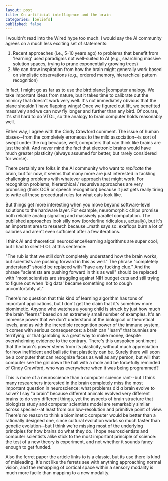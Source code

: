 ```yaml
---
layout: post
title: On artificial intelligence and the brain
categories: [beliefs]
published: false
---
```


I wouldn't read into the Wired hype too much. I would say the AI community agrees on a much less exciting set of statements:

1) Recent approaches (i.e., 5-10 years ago) to problems that benefit from 'learning' used paradigms not well-suited to AI (e.g., searching massive solution spaces, trying to prune exponentially growing trees)
2) We can draw inspiration from how the brain might generally work based on simplistic observations (e.g., ordered memory, hierarchical pattern recognition)

In fact, I might go as far as to use the bird:plane::brain:computer analogy. We take important ideas from nature, but it takes time to calibrate out the mimicry that doesn't work very well. It's not immediately obvious that the plane shouldn't have flapping wings! Once we figured out lift, we benefited massively and we can now fly longer and further than any bird. Of course, it's still hard to do VTOL, so the analogy to brain:computer holds reasonably well.

Either way, I agree with the Cindy Crawford comment. The issue of human biases--from the completely erroneous to the mild association--is sort of swept under the rug because, well, computers that can think like brains are just the shit. And never mind the fact that electronic brains would have much greater plasticity (always assumed for better, but rarely considered for worse).

There certainly are folks in the AI community who want to *replicate* the brain, but for now, it seems that many more are just interested in tackling challenging problems with whatever approach that might work. For recognition problems, hierarchical / recursive approaches are very promising (think OCR or speech recognition) because it just gets really tiring to write all these procedural rules for what cats look like.

But things get more interesting when you move beyond software-level solutions to the hardware layer. For example, neuromorphic chips promise both reliable analog signaling and massively parallel computation. The published approaches look silly now (borderline ridiculous, actually), but it's an important area to research because...math says so: exaflops burn a lot of calories and aren't even sufficient after a few iterations.

I think AI and theoretical neuroscience/learning algorithms are super cool, but I had to silent-LOL at this sentence:

"The rub is that we still don’t completely understand how the brain works, but scientists are pushing forward in this as well." 
The phrase "completely understand" should be replaced with "have any fucking clue." And the phrase "scientists are pushing forward in this as well" should be replaced with "most scientists are struggling against NIH budget cuts and still trying to figure out when 'big data' became something not to cough uncomfortably at."

There's no question that this kind of learning algorithm has tons of important applications, but I don't get the claim that it's somehow more biomimetic. Anyone who watches a young child is struck by just how much the brain "learns" based on an extremely small number of examples. It's an immense power that we don't understand at the biological or theoretical levels, and as with the incredible recognition power of the immune system, it comes with serious consequences: a brain can "learn" that bunnies are terrifying, or that gambling is a great way to make money, despite overwhelming evidence to the contrary. There's this unspoken sentiment that the brain's power stems from its plasticity, without much appreciation for how inefficient and ballistic that plasticity can be. Surely there will soon be a computer that can recognize faces as well as any person, but will that computer see the girl down the hall with a mole and be forcefully reminded of Cindy Crawford, who was everywhere when it was being programmed?

This is more of a neuroscience than a computer science rant--but I think many researchers interested in the brain completely miss the most important question in neuroscience: what problems did *a* brain evolve to solve? I say "a brain" because different animals evolved very different brains to do very different things, yet the aspects of brain structure that biologists study and computer scientists model are remarkably similar across species--at least from our low-resolution and primitive point of view. There's no reason to think a biomimetic computer would be better than a rationally designed one, since cultural evolution works so much faster than genetic evolution--but I think we're missing most of the underlying principles for how brains do what they do. I hope neuroscientists and computer scientists alike stick to the most important principle of science: the test of a new theory is experiment, and not whether it sounds fancy enough to get funded.

Also the ferret paper the article links to is a classic, but its use there is kind of misleading. It's not like the ferrets see with anything approaching normal vision, and the remapping of cortical space within a sensory modality is much more facile than mapping to a new modality.